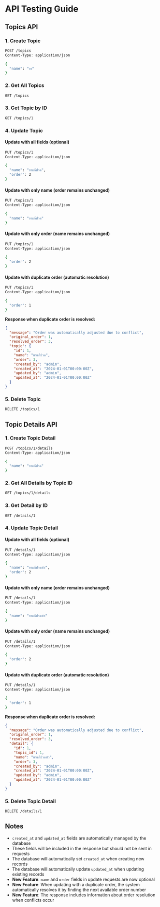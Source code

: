 # API Testing Guide

## Topics API

### 1. Create Topic

```bash
POST /topics
Content-Type: application/json

{
  "name": "ยา"
}
```

### 2. Get All Topics

```bash
GET /topics
```

### 3. Get Topic by ID

```bash
GET /topics/1
```

### 4. Update Topic

#### Update with all fields (optional)
```bash
PUT /topics/1
Content-Type: application/json

{
  "name": "ยาแก้ปวด",
  "order": 2
}
```

#### Update with only name (order remains unchanged)
```bash
PUT /topics/1
Content-Type: application/json

{
  "name": "ยาแก้ปวด"
}
```

#### Update with only order (name remains unchanged)
```bash
PUT /topics/1
Content-Type: application/json

{
  "order": 2
}
```

#### Update with duplicate order (automatic resolution)
```bash
PUT /topics/1
Content-Type: application/json

{
  "order": 1
}
```

**Response when duplicate order is resolved:**
```json
{
  "message": "Order was automatically adjusted due to conflict",
  "original_order": 1,
  "resolved_order": 3,
  "topic": {
    "id": 1,
    "name": "ยาแก้ปวด",
    "order": 3,
    "created_by": "admin",
    "created_at": "2024-01-01T00:00:00Z",
    "updated_by": "admin",
    "updated_at": "2024-01-01T00:00:00Z"
  }
}
```

### 5. Delete Topic

```bash
DELETE /topics/1
```

## Topic Details API

### 1. Create Topic Detail

```bash
POST /topics/1/details
Content-Type: application/json

{
  "name": "ยาแก้ปวด"
}
```

### 2. Get All Details by Topic ID

```bash
GET /topics/1/details
```

### 3. Get Detail by ID

```bash
GET /details/1
```

### 4. Update Topic Detail

#### Update with all fields (optional)
```bash
PUT /details/1
Content-Type: application/json

{
  "name": "ยาแก้ปวดหัว",
  "order": 2
}
```

#### Update with only name (order remains unchanged)
```bash
PUT /details/1
Content-Type: application/json

{
  "name": "ยาแก้ปวดหัว"
}
```

#### Update with only order (name remains unchanged)
```bash
PUT /details/1
Content-Type: application/json

{
  "order": 2
}
```

#### Update with duplicate order (automatic resolution)
```bash
PUT /details/1
Content-Type: application/json

{
  "order": 1
}
```

**Response when duplicate order is resolved:**
```json
{
  "message": "Order was automatically adjusted due to conflict",
  "original_order": 1,
  "resolved_order": 3,
  "detail": {
    "id": 1,
    "topic_id": 1,
    "name": "ยาแก้ปวดหัว",
    "order": 3,
    "created_by": "admin",
    "created_at": "2024-01-01T00:00:00Z",
    "updated_by": "admin",
    "updated_at": "2024-01-01T00:00:00Z"
  }
}
```

### 5. Delete Topic Detail

```bash
DELETE /details/1
```

## Notes

- `created_at` and `updated_at` fields are automatically managed by the database
- These fields will be included in the response but should not be sent in requests
- The database will automatically set `created_at` when creating new records
- The database will automatically update `updated_at` when updating existing records
- **New Feature**: `name` and `order` fields in update requests are now optional
- **New Feature**: When updating with a duplicate order, the system automatically resolves it by finding the next available order number
- **New Feature**: The response includes information about order resolution when conflicts occur
